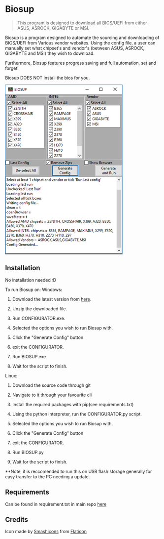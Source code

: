 # Biosup
> This program is designed to download all BIOS/UEFI from either ASUS, ASROCK, GIGABYTE or MSI. 


Biosup is a program designed to automate the sourcing and downloading of BIOS/UEFI from Various vendor websites. Using the config file, a user can manually set what chipset's and vendor's (between ASUS, ASROCK, GIGABYTE and MSI) they wish to download.

Furthermore, Biosup features progress saving and full automation, set and forget!

Biosup DOES NOT install the bios for you.

![](header.PNG)

## Installation
No installation needed :D

To run Biosup on:
Windows:

1. Download the latest version from [here](https://github.com/Rexzarrax/Biosup/releases).
2. Unzip the downloaded file.
3. Run CONFIGURATOR.exe.
4. Selected the options you wish to run Biosup with.
5. Click the "Generate Config" button
6. exit the CONFIGURATOR.

7. Run BIOSUP.exe
8. Wait for the script to finish. 


Linux:
1. Download the source code through git
2. Navigate to it through your favourite cli
3. Install the required packages with pip(see requirements.txt) 
4. Using the python interpreter, run the CONFIGURATOR.py script.
5. Selected the options you wish to run Biosup with.
6. Click the "Generate Config" button
7. exit the CONFIGURATOR.

8. Run BIOSUP.py
9. Wait for the script to finish. 

**Note, it is reccomended to run this on USB flash storage generally for easy transfer to the PC needing a update.

## Requirements 
Can be found in requirement.txt in main repo [here](https://bitbucket.org/Rexzarrax/biosup/src/master/requirements.txt)

## Credits
Icon made by [Smashicons](https://www.flaticon.com/authors/smashicons) from [Flaticon](https://www.flaticon.com)
